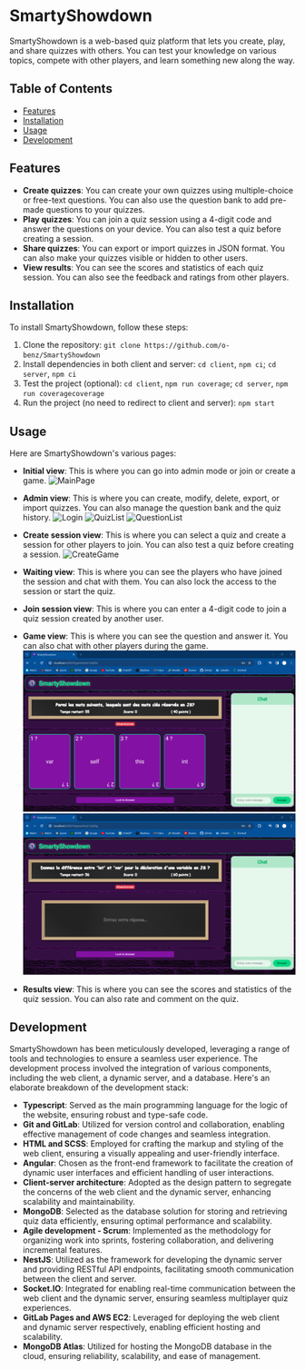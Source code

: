# SmartyShowdown

SmartyShowdown is a web-based quiz platform that lets you create, play, and share quizzes with others. You can test your knowledge on various topics, compete with other players, and learn something new along the way.

## Table of Contents
- [Features](#features)
- [Installation](#installation)
- [Usage](#usage)
- [Development](#development)

## Features

- **Create quizzes**: You can create your own quizzes using multiple-choice or free-text questions. You can also use the question bank to add pre-made questions to your quizzes.
- **Play quizzes**: You can join a quiz session using a 4-digit code and answer the questions on your device. You can also test a quiz before creating a session.
- **Share quizzes**: You can export or import quizzes in JSON format. You can also make your quizzes visible or hidden to other users.
- **View results**: You can see the scores and statistics of each quiz session. You can also see the feedback and ratings from other players.

## Installation

To install SmartyShowdown, follow these steps:

1. Clone the repository: `git clone https://github.com/o-benz/SmartyShowdown`
2. Install dependencies in both client and server: `cd client`, `npm ci`; `cd server`, `npm ci`
3. Test the project (optional): `cd client`, `npm run coverage`; `cd server`, `npm run coveragecoverage`
4. Run the project (no need to redirect to client and server): `npm start`

## Usage

Here are SmartyShowdown's various pages:

- **Initial view**: This is where you can go into admin mode or join or create a game.
![MainPage](/doc/main-page.png)

- **Admin view**: This is where you can create, modify, delete, export, or import quizzes. You can also manage the question bank and the quiz history.
![Login](/doc/login.png)
![QuizList](/doc/admin-quiz-list.png)
![QuestionList](/doc/admin-quiz-question-list.png)

- **Create session view**: This is where you can select a quiz and create a session for other players to join. You can also test a quiz before creating a session.
![CreateGame](/doc/create-game.png)

- **Waiting view**: This is where you can see the players who have joined the session and chat with them. You can also lock the access to the session or start the quiz.

- **Join session view**: This is where you can enter a 4-digit code to join a quiz session created by another user.

- **Game view**: This is where you can see the question and answer it. You can also chat with other players during the game.
![GameQCM](/doc/game-qcm.png)
![GameQCM](/doc/game-qrl.png)

- **Results view**: This is where you can see the scores and statistics of the quiz session. You can also rate and comment on the quiz.

## Development

SmartyShowdown has been meticulously developed, leveraging a range of tools and technologies to ensure a seamless user experience. The development process involved the integration of various components, including the web client, a dynamic server, and a database. Here's an elaborate breakdown of the development stack:

- **Typescript**: Served as the main programming language for the logic of the website, ensuring robust and type-safe code.
- **Git and GitLab**: Utilized for version control and collaboration, enabling effective management of code changes and seamless integration.
- **HTML and SCSS**: Employed for crafting the markup and styling of the web client, ensuring a visually appealing and user-friendly interface.
- **Angular**: Chosen as the front-end framework to facilitate the creation of dynamic user interfaces and efficient handling of user interactions.
- **Client-server architecture**: Adopted as the design pattern to segregate the concerns of the web client and the dynamic server, enhancing scalability and maintainability.
- **MongoDB**: Selected as the database solution for storing and retrieving quiz data efficiently, ensuring optimal performance and scalability.
- **Agile development - Scrum**: Implemented as the methodology for organizing work into sprints, fostering collaboration, and delivering incremental features.
- **NestJS**: Utilized as the framework for developing the dynamic server and providing RESTful API endpoints, facilitating smooth communication between the client and server.
- **Socket.IO**: Integrated for enabling real-time communication between the web client and the dynamic server, ensuring seamless multiplayer quiz experiences.
- **GitLab Pages and AWS EC2**: Leveraged for deploying the web client and dynamic server respectively, enabling efficient hosting and scalability.
- **MongoDB Atlas**: Utilized for hosting the MongoDB database in the cloud, ensuring reliability, scalability, and ease of management.